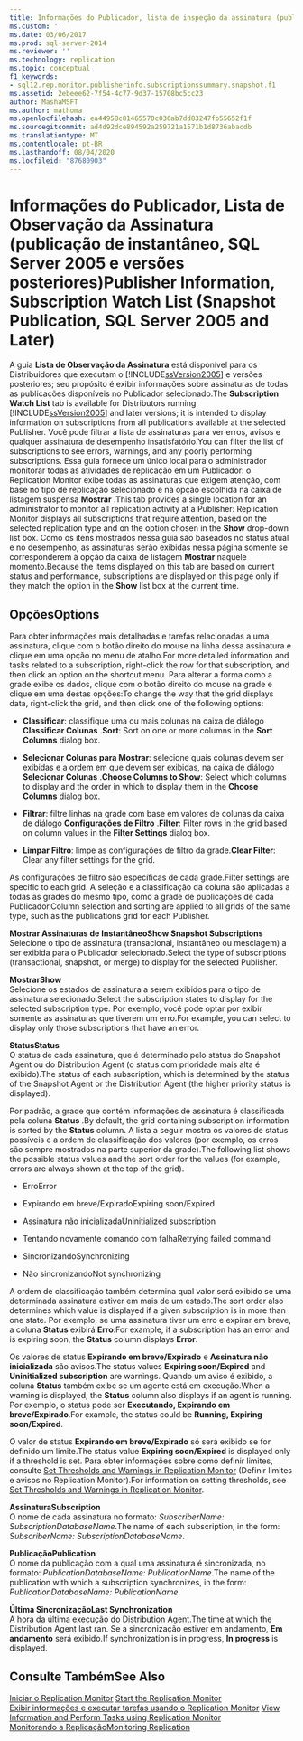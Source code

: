 ```yaml
---
title: Informações do Publicador, lista de inspeção da assinatura (publicação de instantâneo, SQL Server 2005 e posterior) | Microsoft Docs
ms.custom: ''
ms.date: 03/06/2017
ms.prod: sql-server-2014
ms.reviewer: ''
ms.technology: replication
ms.topic: conceptual
f1_keywords:
- sql12.rep.monitor.publisherinfo.subscriptionssummary.snapshot.f1
ms.assetid: 2ebeee62-7f54-4c77-9d37-15708bc5cc23
author: MashaMSFT
ms.author: mathoma
ms.openlocfilehash: ea44958c81465570c036ab7dd83247fb55652f1f
ms.sourcegitcommit: ad4d92dce894592a259721a1571b1d8736abacdb
ms.translationtype: MT
ms.contentlocale: pt-BR
ms.lasthandoff: 08/04/2020
ms.locfileid: "87680903"
---
```

# <a name="publisher-information-subscription-watch-list-snapshot-publication-sql-server-2005-and-later"></a><span data-ttu-id="0d66c-102">Informações do Publicador, Lista de Observação da Assinatura (publicação de instantâneo, SQL Server 2005 e versões posteriores)</span><span class="sxs-lookup"><span data-stu-id="0d66c-102">Publisher Information, Subscription Watch List (Snapshot Publication, SQL Server 2005 and Later)</span></span>
  <span data-ttu-id="0d66c-103"> A guia **Lista de Observação da Assinatura** está disponível para os Distribuidores que executam o [!INCLUDE[ssVersion2005](../../includes/ssversion2005-md.md)] e versões posteriores; seu propósito é exibir informações sobre assinaturas de todas as publicações disponíveis no Publicador selecionado.</span><span class="sxs-lookup"><span data-stu-id="0d66c-103">The **Subscription Watch List** tab is available for Distributors running [!INCLUDE[ssVersion2005](../../includes/ssversion2005-md.md)] and later versions; it is intended to display information on subscriptions from all publications available at the selected Publisher.</span></span> <span data-ttu-id="0d66c-104">Você pode filtrar a lista de assinaturas para ver erros, avisos e qualquer assinatura de desempenho insatisfatório.</span><span class="sxs-lookup"><span data-stu-id="0d66c-104">You can filter the list of subscriptions to see errors, warnings, and any poorly performing subscriptions.</span></span> <span data-ttu-id="0d66c-105">Essa guia fornece um único local para o administrador monitorar todas as atividades de replicação em um Publicador: o Replication Monitor exibe todas as assinaturas que exigem atenção, com base no tipo de replicação selecionado e na opção escolhida na caixa de listagem suspensa **Mostrar** .</span><span class="sxs-lookup"><span data-stu-id="0d66c-105">This tab provides a single location for an administrator to monitor all replication activity at a Publisher: Replication Monitor displays all subscriptions that require attention, based on the selected replication type and on the option chosen in the **Show** drop-down list box.</span></span> <span data-ttu-id="0d66c-106">Como os itens mostrados nessa guia são baseados no status atual e no desempenho, as assinaturas serão exibidas nessa página somente se corresponderem à opção da caixa de listagem **Mostrar** naquele momento.</span><span class="sxs-lookup"><span data-stu-id="0d66c-106">Because the items displayed on this tab are based on current status and performance, subscriptions are displayed on this page only if they match the option in the **Show** list box at the current time.</span></span>  
  
## <a name="options"></a><span data-ttu-id="0d66c-107">Opções</span><span class="sxs-lookup"><span data-stu-id="0d66c-107">Options</span></span>  
 <span data-ttu-id="0d66c-108">Para obter informações mais detalhadas e tarefas relacionadas a uma assinatura, clique com o botão direito do mouse na linha dessa assinatura e clique em uma opção no menu de atalho.</span><span class="sxs-lookup"><span data-stu-id="0d66c-108">For more detailed information and tasks related to a subscription, right-click the row for that subscription, and then click an option on the shortcut menu.</span></span> <span data-ttu-id="0d66c-109">Para alterar a forma como a grade exibe os dados, clique com o botão direito do mouse na grade e clique em uma destas opções:</span><span class="sxs-lookup"><span data-stu-id="0d66c-109">To change the way that the grid displays data, right-click the grid, and then click one of the following options:</span></span>  
  
-   <span data-ttu-id="0d66c-110">**Classificar**: classifique uma ou mais colunas na caixa de diálogo **Classificar Colunas** .</span><span class="sxs-lookup"><span data-stu-id="0d66c-110">**Sort**: Sort on one or more columns in the **Sort Columns** dialog box.</span></span>  
  
-   <span data-ttu-id="0d66c-111">**Selecionar Colunas para Mostrar**: selecione quais colunas devem ser exibidas e a ordem em que devem ser exibidas, na caixa de diálogo **Selecionar Colunas** .</span><span class="sxs-lookup"><span data-stu-id="0d66c-111">**Choose Columns to Show**: Select which columns to display and the order in which to display them in the **Choose Columns** dialog box.</span></span>  
  
-   <span data-ttu-id="0d66c-112">**Filtrar**: filtre linhas na grade com base em valores de colunas da caixa de diálogo **Configurações de Filtro** .</span><span class="sxs-lookup"><span data-stu-id="0d66c-112">**Filter**: Filter rows in the grid based on column values in the **Filter Settings** dialog box.</span></span>  
  
-   <span data-ttu-id="0d66c-113">**Limpar Filtro**: limpe as configurações de filtro da grade.</span><span class="sxs-lookup"><span data-stu-id="0d66c-113">**Clear Filter**: Clear any filter settings for the grid.</span></span>  
  
 <span data-ttu-id="0d66c-114">As configurações de filtro são específicas de cada grade.</span><span class="sxs-lookup"><span data-stu-id="0d66c-114">Filter settings are specific to each grid.</span></span> <span data-ttu-id="0d66c-115">A seleção e a classificação da coluna são aplicadas a todas as grades do mesmo tipo, como a grade de publicações de cada Publicador.</span><span class="sxs-lookup"><span data-stu-id="0d66c-115">Column selection and sorting are applied to all grids of the same type, such as the publications grid for each Publisher.</span></span>  
  
 <span data-ttu-id="0d66c-116">**Mostrar Assinaturas de Instantâneo**</span><span class="sxs-lookup"><span data-stu-id="0d66c-116">**Show Snapshot Subscriptions**</span></span>  
 <span data-ttu-id="0d66c-117">Selecione o tipo de assinatura (transacional, instantâneo ou mesclagem) a ser exibida para o Publicador selecionado.</span><span class="sxs-lookup"><span data-stu-id="0d66c-117">Select the type of subscriptions (transactional, snapshot, or merge) to display for the selected Publisher.</span></span>  
  
 <span data-ttu-id="0d66c-118">**Mostrar**</span><span class="sxs-lookup"><span data-stu-id="0d66c-118">**Show**</span></span>  
 <span data-ttu-id="0d66c-119">Selecione os estados de assinatura a serem exibidos para o tipo de assinatura selecionado.</span><span class="sxs-lookup"><span data-stu-id="0d66c-119">Select the subscription states to display for the selected subscription type.</span></span> <span data-ttu-id="0d66c-120">Por exemplo, você pode optar por exibir somente as assinaturas que tiverem um erro.</span><span class="sxs-lookup"><span data-stu-id="0d66c-120">For example, you can select to display only those subscriptions that have an error.</span></span>  
  
 <span data-ttu-id="0d66c-121">**Status**</span><span class="sxs-lookup"><span data-stu-id="0d66c-121">**Status**</span></span>  
 <span data-ttu-id="0d66c-122">O status de cada assinatura, que é determinado pelo status do Snapshot Agent ou do Distribution Agent (o status com prioridade mais alta é exibido).</span><span class="sxs-lookup"><span data-stu-id="0d66c-122">The status of each subscription, which is determined by the status of the Snapshot Agent or the Distribution Agent (the higher priority status is displayed).</span></span>  
  
 <span data-ttu-id="0d66c-123">Por padrão, a grade que contém informações de assinatura é classificada pela coluna **Status** .</span><span class="sxs-lookup"><span data-stu-id="0d66c-123">By default, the grid containing subscription information is sorted by the **Status** column.</span></span> <span data-ttu-id="0d66c-124">A lista a seguir mostra os valores de status possíveis e a ordem de classificação dos valores (por exemplo, os erros são sempre mostrados na parte superior da grade).</span><span class="sxs-lookup"><span data-stu-id="0d66c-124">The following list shows the possible status values and the sort order for the values (for example, errors are always shown at the top of the grid).</span></span>  
  
-   <span data-ttu-id="0d66c-125">Erro</span><span class="sxs-lookup"><span data-stu-id="0d66c-125">Error</span></span>  
  
-   <span data-ttu-id="0d66c-126">Expirando em breve/Expirado</span><span class="sxs-lookup"><span data-stu-id="0d66c-126">Expiring soon/Expired</span></span>  
  
-   <span data-ttu-id="0d66c-127">Assinatura não inicializada</span><span class="sxs-lookup"><span data-stu-id="0d66c-127">Uninitialized subscription</span></span>  
  
-   <span data-ttu-id="0d66c-128">Tentando novamente comando com falha</span><span class="sxs-lookup"><span data-stu-id="0d66c-128">Retrying failed command</span></span>  
  
-   <span data-ttu-id="0d66c-129">Sincronizando</span><span class="sxs-lookup"><span data-stu-id="0d66c-129">Synchronizing</span></span>  
  
-   <span data-ttu-id="0d66c-130">Não sincronizando</span><span class="sxs-lookup"><span data-stu-id="0d66c-130">Not synchronizing</span></span>  
  
 <span data-ttu-id="0d66c-131">A ordem de classificação também determina qual valor será exibido se uma determinada assinatura estiver em mais de um estado.</span><span class="sxs-lookup"><span data-stu-id="0d66c-131">The sort order also determines which value is displayed if a given subscription is in more than one state.</span></span> <span data-ttu-id="0d66c-132">Por exemplo, se uma assinatura tiver um erro e expirar em breve, a coluna **Status** exibirá **Erro**.</span><span class="sxs-lookup"><span data-stu-id="0d66c-132">For example, if a subscription has an error and is expiring soon, the **Status** column displays **Error**.</span></span>  
  
 <span data-ttu-id="0d66c-133">Os valores de status **Expirando em breve/Expirado** e **Assinatura não inicializada** são avisos.</span><span class="sxs-lookup"><span data-stu-id="0d66c-133">The status values **Expiring soon/Expired** and **Uninitialized subscription** are warnings.</span></span> <span data-ttu-id="0d66c-134">Quando um aviso é exibido, a coluna **Status** também exibe se um agente está em execução.</span><span class="sxs-lookup"><span data-stu-id="0d66c-134">When a warning is displayed, the **Status** column also displays if an agent is running.</span></span> <span data-ttu-id="0d66c-135">Por exemplo, o status pode ser **Executando, Expirando em breve/Expirado**.</span><span class="sxs-lookup"><span data-stu-id="0d66c-135">For example, the status could be **Running, Expiring soon/Expired**.</span></span>  
  
 <span data-ttu-id="0d66c-136">O valor de status **Expirando em breve/Expirado** só será exibido se for definido um limite.</span><span class="sxs-lookup"><span data-stu-id="0d66c-136">The status value **Expiring soon/Expired** is displayed only if a threshold is set.</span></span> <span data-ttu-id="0d66c-137">Para obter informações sobre como definir limites, consulte [Set Thresholds and Warnings in Replication Monitor](monitor/set-thresholds-and-warnings-in-replication-monitor.md) (Definir limites e avisos no Replication Monitor).</span><span class="sxs-lookup"><span data-stu-id="0d66c-137">For information on setting thresholds, see [Set Thresholds and Warnings in Replication Monitor](monitor/set-thresholds-and-warnings-in-replication-monitor.md).</span></span>  
  
 <span data-ttu-id="0d66c-138">**Assinatura**</span><span class="sxs-lookup"><span data-stu-id="0d66c-138">**Subscription**</span></span>  
 <span data-ttu-id="0d66c-139">O nome de cada assinatura no formato: *SubscriberName: SubscriptionDatabaseName*.</span><span class="sxs-lookup"><span data-stu-id="0d66c-139">The name of each subscription, in the form: *SubscriberName: SubscriptionDatabaseName*.</span></span>  
  
 <span data-ttu-id="0d66c-140">**Publicação**</span><span class="sxs-lookup"><span data-stu-id="0d66c-140">**Publication**</span></span>  
 <span data-ttu-id="0d66c-141">O nome da publicação com a qual uma assinatura é sincronizada, no formato: *PublicationDatabaseName: PublicationName*.</span><span class="sxs-lookup"><span data-stu-id="0d66c-141">The name of the publication with which a subscription synchronizes, in the form: *PublicationDatabaseName: PublicationName*.</span></span>  
  
 <span data-ttu-id="0d66c-142">**Última Sincronização**</span><span class="sxs-lookup"><span data-stu-id="0d66c-142">**Last Synchronization**</span></span>  
 <span data-ttu-id="0d66c-143">A hora da última execução do Distribution Agent.</span><span class="sxs-lookup"><span data-stu-id="0d66c-143">The time at which the Distribution Agent last ran.</span></span> <span data-ttu-id="0d66c-144">Se a sincronização estiver em andamento, **Em andamento** será exibido.</span><span class="sxs-lookup"><span data-stu-id="0d66c-144">If synchronization is in progress, **In progress** is displayed.</span></span>  
  
## <a name="see-also"></a><span data-ttu-id="0d66c-145">Consulte Também</span><span class="sxs-lookup"><span data-stu-id="0d66c-145">See Also</span></span>  
 <span data-ttu-id="0d66c-146">[Iniciar o Replication Monitor](monitor/start-the-replication-monitor.md) </span><span class="sxs-lookup"><span data-stu-id="0d66c-146">[Start the Replication Monitor](monitor/start-the-replication-monitor.md) </span></span>  
 <span data-ttu-id="0d66c-147">[Exibir informações e executar tarefas usando o Replication Monitor](monitor/view-information-and-perform-tasks-replication-monitor.md) </span><span class="sxs-lookup"><span data-stu-id="0d66c-147">[View Information and Perform Tasks using Replication Monitor](monitor/view-information-and-perform-tasks-replication-monitor.md) </span></span>  
 [<span data-ttu-id="0d66c-148">Monitorando a Replicação</span><span class="sxs-lookup"><span data-stu-id="0d66c-148">Monitoring Replication</span></span>](monitoring-replication.md)  
  
  
